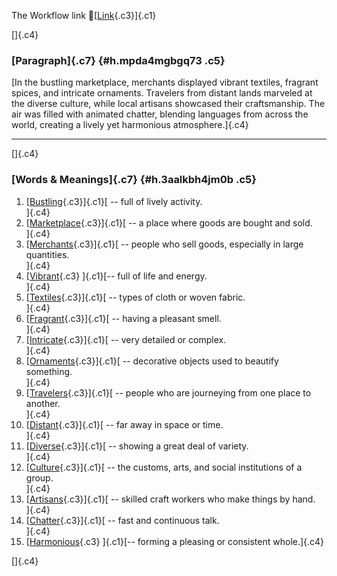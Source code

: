 The Workflow link
👏[[Link](https://www.google.com/url?q=http://www.google.com&sa=D&source=editors&ust=1757310342664212&usg=AOvVaw0xZO2Cw_Oqd9Wd_s8ndyFJ){.c3}]{.c1}

[]{.c4}

### [Paragraph]{.c7} {#h.mpda4mgbgq73 .c5}

[In the bustling marketplace, merchants displayed vibrant textiles,
fragrant spices, and intricate ornaments. Travelers from distant lands
marveled at the diverse culture, while local artisans showcased their
craftsmanship. The air was filled with animated chatter, blending
languages from across the world, creating a lively yet harmonious
atmosphere.]{.c4}

------------------------------------------------------------------------

[]{.c4}

### [Words & Meanings]{.c7} {#h.3aalkbh4jm0b .c5}

1.  [[Bustling](https://www.google.com/url?q=http://www.google.com&sa=D&source=editors&ust=1757310342664820&usg=AOvVaw0-ClEqLfPVAV6B_VasMgbk){.c3}]{.c1}[ --
    full of lively activity.\
    ]{.c4}
2.  [[Marketplace](https://www.google.com/url?q=http://www.google.com&sa=D&source=editors&ust=1757310342664942&usg=AOvVaw2S5SsPAd5aFh0-RCQqSL1E){.c3}]{.c1}[ --
    a place where goods are bought and sold.\
    ]{.c4}
3.  [[Merchants](https://www.google.com/url?q=http://www.google.com&sa=D&source=editors&ust=1757310342665051&usg=AOvVaw3vpFP2JPd3aP5gYFgD_h1n){.c3}]{.c1}[ --
    people who sell goods, especially in large quantities.\
    ]{.c4}
4.  [[Vibrant](https://www.google.com/url?q=http://www.google.com&sa=D&source=editors&ust=1757310342665170&usg=AOvVaw2-gPwply56EisAguximxrN){.c3}
    ]{.c1}[-- full of life and energy.\
    ]{.c4}
5.  [[Textiles](https://www.google.com/url?q=http://www.google.com&sa=D&source=editors&ust=1757310342665263&usg=AOvVaw39tujplJvmSrNy4F6DLMHC){.c3}]{.c1}[ --
    types of cloth or woven fabric.\
    ]{.c4}
6.  [[Fragrant](https://www.google.com/url?q=http://www.google.com&sa=D&source=editors&ust=1757310342665361&usg=AOvVaw2gPbpPceHUrPO9LWUCvEuH){.c3}]{.c1}[ --
    having a pleasant smell.\
    ]{.c4}
7.  [[Intricate](https://www.google.com/url?q=http://www.google.com&sa=D&source=editors&ust=1757310342665455&usg=AOvVaw0F9vFl2W390rkmLEnaxyH4){.c3}]{.c1}[ --
    very detailed or complex.\
    ]{.c4}
8.  [[Ornaments](https://www.google.com/url?q=http://www.google.com&sa=D&source=editors&ust=1757310342665549&usg=AOvVaw047W5k4Uj4qrGhltuIYI2R){.c3}]{.c1}[ --
    decorative objects used to beautify something.\
    ]{.c4}
9.  [[Travelers](https://www.google.com/url?q=http://www.google.com&sa=D&source=editors&ust=1757310342665691&usg=AOvVaw3AMkDi89XxxTTeVkHlz3H8){.c3}]{.c1}[ --
    people who are journeying from one place to another.\
    ]{.c4}
10. [[Distant](https://www.google.com/url?q=http://www.google.com&sa=D&source=editors&ust=1757310342665842&usg=AOvVaw3hZH8kC1GSTpZnks-ZlpL7){.c3}]{.c1}[ --
    far away in space or time.\
    ]{.c4}
11. [[Diverse](https://www.google.com/url?q=http://www.google.com&sa=D&source=editors&ust=1757310342665938&usg=AOvVaw1Xk2qW0f8BUuixNyRF-Vmu){.c3}]{.c1}[ --
    showing a great deal of variety.\
    ]{.c4}
12. [[Culture](https://www.google.com/url?q=http://www.google.com&sa=D&source=editors&ust=1757310342666037&usg=AOvVaw1KJ4raSjQQqN9ukPrLe9Em){.c3}]{.c1}[ --
    the customs, arts, and social institutions of a group.\
    ]{.c4}
13. [[Artisans](https://www.google.com/url?q=http://www.google.com&sa=D&source=editors&ust=1757310342666156&usg=AOvVaw2ONVb4z7_91cwT5ipRPkOu){.c3}]{.c1}[ --
    skilled craft workers who make things by hand.\
    ]{.c4}
14. [[Chatter](https://www.google.com/url?q=http://www.google.com&sa=D&source=editors&ust=1757310342666266&usg=AOvVaw1PW3fx7d_aZtHFE99clalY){.c3}]{.c1}[ --
    fast and continuous talk.\
    ]{.c4}
15. [[Harmonious](https://www.google.com/url?q=http://www.google.com&sa=D&source=editors&ust=1757310342666364&usg=AOvVaw3XrblgvJj_qnIcnUPRCPe8){.c3}
    ]{.c1}[-- forming a pleasing or consistent whole.]{.c4}

[]{.c4}
